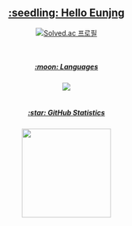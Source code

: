 <a href="https://github.com/eunjng5474">
  <h2 align="center"> :seedling: Hello Eunjng </h2>
</a>

<p align="center">
<div align="center">
  
[![Solved.ac 프로필](http://mazassumnida.wtf/api/mini/generate_badge?boj=dms5474)](https://solved.ac/dms5474)<br>
  
</div>
<Br>


<p align="center">
  <a href="https://github.com/eunjng5474/">
  <p align="center">
    <h5 align="center"> :moon: Languages </h5>
    <p align="center">
    <img src="https://github-readme-stats.vercel.app/api/top-langs/?username=eunjng5474&layout=compact"><br><br>
    </p>
  </p>
  <h5 align="center"> :star: GitHub Statistics </h5>
  <p align="center">
  <img height="180em" src="https://github-readme-stats-eight-theta.vercel.app/api?username=eunjng5474&show_icons=true&theme=graywhite&include_all_commits=true&count_private=true"/>
  </p>
  </a>
</p>
